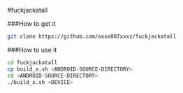 #fuckjackatall

###How to get it
```bash
git clone https://github.com/axxx007xxxz/fuckjackatall
```

###How to use it
```bash
cd fuckjackatall
cp build_x.sh <ANDROID-SOURCE-DIRECTORY>
cd <ANDROID-SOURCE-DIRECTORY>
./build_x.sh <DEVICE>
```
